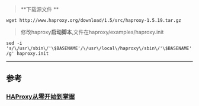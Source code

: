  > **下载源文件 **
 
`wget http://www.haproxy.org/download/1.5/src/haproxy-1.5.19.tar.gz`

> 修改haproxy**启动脚本**,文件在haproxy/examples/haproxy.init

`sed -i 's/\/usr\/sbin\/'\$BASENAME'/\/usr\/local\/haproxy\/sbin\/'\$BASENAME'/g' haproxy.init`

---------
## 参考
### [HAProxy从零开始到掌握](http://www.jianshu.com/p/c9f6d55288c0)
